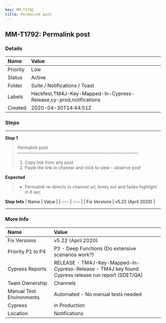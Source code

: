 ```yaml
---
key: MM-T1792
title: Permalink post
---
```


## MM-T1792: Permalink post

### Details

| Name     | Value                                                             |
| :------- | :---------------------------------------------------------------- |
| Priority | Low                                                               |
| Status   | Active                                                            |
| Folder   | Suite / Notifications / Toast                                     |
| Labels   | Hackfest,TM4J-Key-Mapped-In-Cypress-Release,cy-prod,notifications |
| Created  | 2020-04-30T14:44:51Z                                              |

### Steps

<hr/>

**Step 1**

> <article>Permalink post<br>————————————————————————————<ol><li>Copy link from any post</li><li>Paste the link in channel and click to view - observe post</li></ol></article>

**Expected**

> <article><ul><li>Permalink re-directs to channel url, times out and fades highlight in 6 sec</li></ul></article>

**Step Info**
| Name | Value |
| :--- | :--- |
| Fix Versions | v5.22 (April 2020) |

<hr/>

### More Info

| Name                     | Value                                                                                              |
| :----------------------- | :------------------------------------------------------------------------------------------------- |
| Fix Versions             | v5.22 (April 2020)                                                                                 |
| Priority P1 to P4        | P3 - Deep Functions (Do extensive scenarios work?)                                                 |
| Cypress Reports          | RELEASE - TM4J-Key-Mapped-In-Cypress-Release - TM4J key found Cypress release run report (SDET/QA) |
| Team Ownership           | Channels                                                                                           |
| Manual Test Environments | Automated - No manual tests needed                                                                 |
| Cypress                  | in Production                                                                                      |
| Location                 | Notifications                                                                                      |
